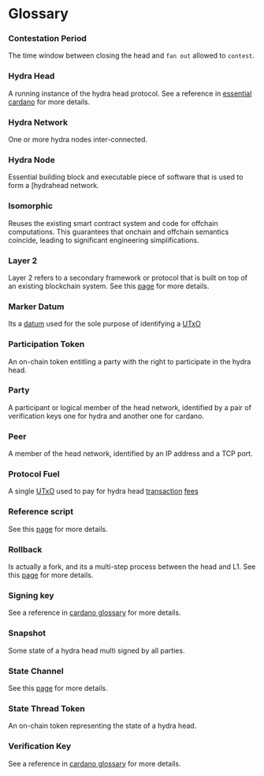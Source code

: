 # Glossary

### Contestation Period
The time window between closing the head and `fan out` allowed to `contest`.


### Hydra Head
A running instance of the hydra head protocol. See a reference in [essential cardano](https://www.essentialcardano.io/glossary/hydra-head) for more details.


### Hydra Network
One or more hydra nodes inter-connected.


### Hydra Node
Essential building block and executable piece of software that is used to form a [hydrahead network.


### Isomorphic
Reuses the existing smart contract system and code for offchain computations. This guarantees that onchain and offchain semantics coincide, leading to significant engineering simplifications.


### Layer 2
Layer 2 refers to a secondary framework or protocol that is built on top of an existing blockchain system. See this [page](../../core-concepts/layer-two) for more details.


### Marker Datum
Its a [datum](https://docs.cardano.org/glossary/#datum) used for the sole purpose of identifying a [UTxO](https://docs.cardano.org/glossary/#utxo)


### Participation Token
An on-chain token entitling a party with the right to participate in the hydra head.


### Party
A participant or logical member of the head network, identified by a pair of verification keys one for hydra and another one for cardano.


### Peer
A member of the head network, identified by an IP address and a TCP port.


### Protocol Fuel
A single [UTxO](https://docs.cardano.org/glossary/#utxo) used to pay for hydra head [transaction](https://docs.cardano.org/glossary/#transaction) [fees](https://docs.cardano.org/glossary/#fee)


### Reference script
See this [page](./quickstart#reference-scripts) for more details.


### Rollback
Is actually a fork, and its a multi-step process between the head and L1. See this [page](../../core-concepts/rollbacks) for more details.


### Signing key
See a reference in [cardano glossary](https://docs.cardano.org/glossary/#keypair) for more details.


### Snapshot
Some state of a hydra head multi signed by all parties.


### State Channel
See this [page](../../core-concepts/layer-two#state-channels) for more details.


### State Thread Token
An on-chain token representing the state of a hydra head.


### Verification Key
See a reference in [cardano glossary](https://docs.cardano.org/glossary/#keypair) for more details.
